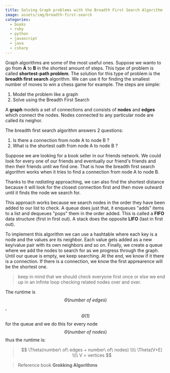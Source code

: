 ```yaml
---
title: Solving Graph problems with the Breadth First Search Algorithm
image: assets/img/breadth-first-search
categories:
  - books
  - ruby
  - python
  - javascript
  - java
  - csharp
---
```


Graph algorithms are some of the most useful ones. Suppose we wanto to go from
**A** to **B** in the shortest amount of steps. This type of problem is called
**shortest-path problem**. The solution for this type of problem is the
**breadth first search** algorithm. We can use it for finding the smallest
number of moves to win a chess game for example. The steps are simple:

1. Model the problem like a graph
2. Solve using the Breadth First Search

A **graph** models a set of connections and consists of **nodes** and **edges**
which connect the nodes. Nodes connected to any particular node are called its
neighor.

The breadth first search algorithm answers 2 questions:

1. Is there a connection from node A to node B ?
2. What is the shortest oath from node A to node B ?

Suppose we are looking for a book seller in our friends network. We could look
for every one of our friends and eventually our friend's friends and then their
friends until we find one. That is how the breadth first search algorithm works
when it tries to find a connection from node A to node B.

Thanks to the *radiating* approaching, we can also find the shortest distance
because it will look for the closest connection first and then move outward
until it finds the node we search for.

This approach works because we search nodes in the order they have been added to
our list to check. A queue does just that, it enqueues "adds" items to a list
and dequeues "pops" them in the order added. This is called a **FIFO** data
structure (first in first out). A stack does the opposite **LIFO**
(last in first out).

To implement this algorithm we can use a hashtable where each key is a node and
the values are its neighbor. Each value gets added as a new key/value pair with
its own neighbors and so on. Finally, we create a queue where we add the nodes
to search for as we progress through the graph. Until our queue is empty, we
keep searching. At the end, we know if it there is a connection. If there is a
connection, we know the first apprearence will be the shortest one.

> keep in mind that we should check everyone first once or else we end up in an
> infinte loop checking related nodes over and over.

The runtime is $$\Theta(number\ of\ edges)$$, $$\Theta(1)$$ for the queue and we
do this for every node $$\Theta(number\ of\ nodes)$$ thus the runtime is:

> $$
> \Theta(number\ of\ edges + number\ of\ nodes) \\\\
> \Theta(V+E) \\\\
> V = vertices
>$$

> Reference book **Grokking Algorithms**
